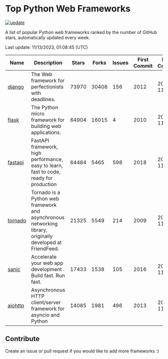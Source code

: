 # Top Python Web Frameworks

[![update](https://github.com/sunnysid3up/python-web-frameworks/actions/workflows/update.yml/badge.svg)](https://github.com/sunnysid3up/python-web-frameworks/actions/workflows/update.yml)

A list of popular Python web frameworks ranked by the number of GitHub stars, automatically updated every week.

Last update: 11/13/2023, 01:08:45 (UTC)

| Name          | Description          | Stars                     | Forks          | Issues               | First Commit        | Last Commit         |
|---------------|----------------------|---------------------------|----------------|----------------------|---------------------|---------------------|
| [django](https://github.com/django/django) | The Web framework for perfectionists with deadlines. | 73970 | 30408 | 156 | 2012 | 2023-11-12 |
| [flask](https://github.com/pallets/flask) | The Python micro framework for building web applications. | 64904 | 16015 | 4 | 2010 | 2023-11-12 |
| [fastapi](https://github.com/tiangolo/fastapi) | FastAPI framework, high performance, easy to learn, fast to code, ready for production | 64484 | 5465 | 598 | 2018 | 2023-11-13 |
| [tornado](https://github.com/tornadoweb/tornado) | Tornado is a Python web framework and asynchronous networking library, originally developed at FriendFeed. | 21325 | 5549 | 214 | 2009 | 2023-11-12 |
| [sanic](https://github.com/sanic-org/sanic) |  Accelerate your web app development . Build fast. Run fast. | 17433 | 1538 | 105 | 2016 | 2023-11-12 |
| [aiohttp](https://github.com/aio-libs/aiohttp) | Asynchronous HTTP client/server framework for asyncio and Python | 14085 | 1981 | 496 | 2013 | 2023-11-12 |

## Contribute 

Create an issue or pull request if you would like to add more frameworks :)